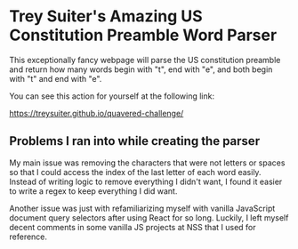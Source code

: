 # Trey Suiter's Amazing US Constitution Preamble Word Parser

This exceptionally fancy webpage will parse the US constitution preamble and return how many words begin with "t", end with "e", and both begin with "t" and end with "e".

You can see this action for yourself at the following link:

https://treysuiter.github.io/quavered-challenge/

## Problems I ran into while creating the parser

My main issue was removing the characters that were not letters or spaces so that I could access the index of the last letter of each word easily. Instead of writing logic to remove everything I didn't want, I found it easier to write a regex to keep everything I did want.

Another issue was just with refamiliarizing myself with vanilla JavaScript document query selectors after using React for so long. Luckily, I left myself decent comments in some vanilla JS projects at NSS that I used for reference.